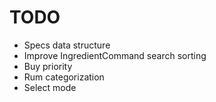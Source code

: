 # TODO

- Specs data structure
- Improve IngredientCommand search sorting
- Buy priority
- Rum categorization
- Select mode
